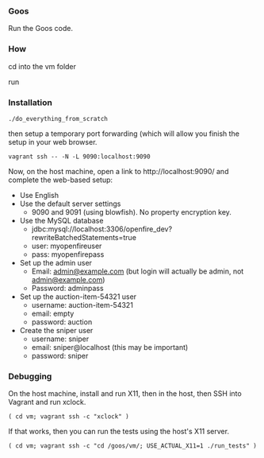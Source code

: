 ### Goos

Run the Goos code.

### How

cd into the vm folder

run

### Installation

    ./do_everything_from_scratch

then setup a temporary port forwarding (which will allow you finish the setup
in your web browser.

    vagrant ssh -- -N -L 9090:localhost:9090

Now, on the host machine, open a link to http://localhost:9090/ and complete
the web-based setup:

* Use English
* Use the default server settings
    * 9090 and 9091 (using blowfish).  No property encryption key.
* Use the MySQL database
    * jdbc:mysql://localhost:3306/openfire\_dev?rewriteBatchedStatements=true
    * user: myopenfireuser
    * pass: myopenfirepass
* Set up the admin user
    * Email: admin@example.com (but login will actually be admin,
      not admin@example.com)
    * Password: adminpass
* Set up the auction-item-54321 user
    * username: auction-item-54321
    * email: empty
    * password: auction
* Create the sniper user
    * username: sniper
    * email: sniper@localhost (this may be important)
    * password: sniper

### Debugging

On the host machine, install and run X11, then
in the host, then SSH into Vagrant and run xclock.

    ( cd vm; vagrant ssh -c "xclock" )

If that works, then you can run the tests using the host's X11 server.

    ( cd vm; vagrant ssh -c "cd /goos/vm/; USE_ACTUAL_X11=1 ./run_tests" )
